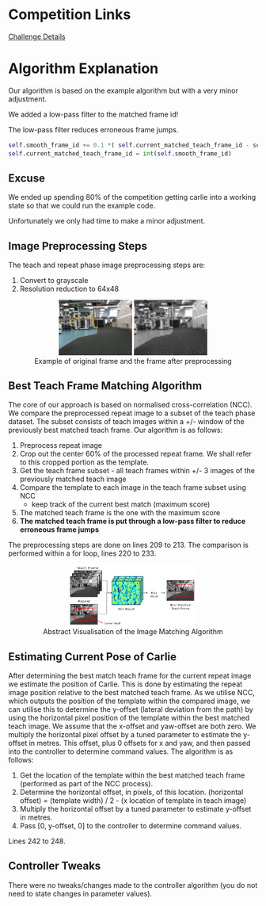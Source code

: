 # Competition Links

[Challenge Details](https://roboticvisionorg.github.io/carlie_docs/competitions/robovis2020_vision_challenge_details.html)

# Algorithm Explanation
Our algorithm is based on the example algorithm but with a very minor adjustment. 

We added a low-pass filter to the matched frame id!

The low-pass filter reduces erroneous frame jumps.

```Python
self.smooth_frame_id += 0.1 *( self.current_matched_teach_frame_id - self.smooth_frame_id)
self.current_matched_teach_frame_id = int(self.smooth_frame_id)
```

## Excuse
We ended up spending 80% of the competition getting carlie into a working state so that we could run the example code.

Unfortunately we only had time to make a minor adjustment.

## Image Preprocessing Steps
The teach and repeat phase image preprocessing steps are:

1. Convert to grayscale
2. Resolution reduction to 64x48 

<figure float="center" style="margin-bottom: 2em; display: block; text-align: center">
    <img src="figures/frame_000000.png" width="35%">
    <img src="figures/frame_000000_processed.png" width="35%">
    <caption><br>Example of original frame and the frame after preprocessing</caption>
</figure>

## Best Teach Frame Matching Algorithm
The core of our approach is based on normalised cross-correlation (NCC). We compare the preprocessed repeat image to a subset of the teach phase dataset. The subset consists of teach images within a +/- window of the previously best matched teach frame. Our algorithm is as follows:

1. Preprocess repeat image
2. Crop out the center 60% of the processed repeat frame. We shall refer to this cropped portion as the template.
3. Get the teach frame subset - all teach frames within +/- 3 images of the previously matched teach image
4. Compare the template to each image in the teach frame subset using NCC
    - keep track of the current best match (maximum score)
5. The matched teach frame is the one with the maximum score
6. **The matched teach frame is put through a low-pass filter to reduce erroneous frame jumps**

The preprocessing steps are done on lines 209 to 213. The comparison is performed within a for loop, lines 220 to 233.

<figure float="center" style="margin-bottom: 2em; display: block; text-align: center">
    <img src="figures/ImageMatchingProcess.png" width="60%">
    <caption><br>Abstract Visualisation of the Image Matching Algorithm</caption>
</figure>

## Estimating Current Pose of Carlie
After determining the best match teach frame for the current repeat image we estimate the position of Carlie. This is done by estimating the repeat image position relative to the best matched teach frame. As we utilise NCC, which outputs the position of the template within the compared image, we can utilise this to determine the y-offset (lateral deviation from the path) by using the horizontal pixel position of the template within the best matched teach image. We assume that the x-offset and yaw-offset are both zero. We multiply the horizontal pixel offset by a tuned parameter to estimate the y-offset in metres. This offset, plus 0 offsets for x and yaw, and then passed into the controller to determine command values. The algorithm is as follows:

1. Get the location of the template within the best matched teach frame (performed as part of the NCC process).
2. Determine the horizontal offset, in pixels, of this location. (horizontal offset) = (template width) / 2 - (x location of template in teach image)
3. Multiply the horizontal offset by a tuned parameter to estimate y-offset in metres.
4. Pass [0, y-offset, 0] to the controller to determine command values.

Lines 242 to 248.

## Controller Tweaks
There were no tweaks/changes made to the controller algorithm (you do not need to state changes in parameter values).

